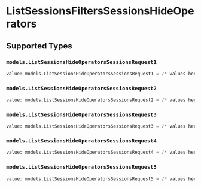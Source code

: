 # ListSessionsFiltersSessionsHideOperators


## Supported Types

### `models.ListSessionsHideOperatorsSessionsRequest1`

```python
value: models.ListSessionsHideOperatorsSessionsRequest1 = /* values here */
```

### `models.ListSessionsHideOperatorsSessionsRequest2`

```python
value: models.ListSessionsHideOperatorsSessionsRequest2 = /* values here */
```

### `models.ListSessionsHideOperatorsSessionsRequest3`

```python
value: models.ListSessionsHideOperatorsSessionsRequest3 = /* values here */
```

### `models.ListSessionsHideOperatorsSessionsRequest4`

```python
value: models.ListSessionsHideOperatorsSessionsRequest4 = /* values here */
```

### `models.ListSessionsHideOperatorsSessionsRequest5`

```python
value: models.ListSessionsHideOperatorsSessionsRequest5 = /* values here */
```

